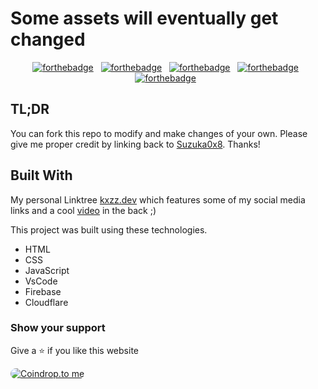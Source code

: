 # Some assets will eventually get changed

<center align="center">

[![forthebadge](https://forthebadge.com/images/badges/built-with-love.svg)](https://forthebadge.com) &nbsp;
[![forthebadge](https://forthebadge.com/images/badges/uses-html.svg)](https://forthebadge.com) &nbsp;
[![forthebadge](https://forthebadge.com/images/badges/uses-css.svg)](https://forthebadge.com) &nbsp;
[![forthebadge](https://forthebadge.com/images/badges/uses-js.svg)](https://forthebadge.com) &nbsp;
[![forthebadge](https://forthebadge.com/images/badges/open-source.svg)](https://forthebadge.com) &nbsp;

</center>

## TL;DR

You can fork this repo to modify and make changes of your own. Please give me proper credit by linking back to [Suzuka0x8](https://github.com/Suzuka0x8/kxzz.dev/). Thanks!

## Built With

My personal Linktree <a href="https://kxzz.dev" target="_blank">kxzz.dev</a> which features some of my social media links and a cool [video](https://www.youtube.com/watch?v=V6HhdD1YhaU) in the back ;)<br/>

This project was built using these technologies.

- HTML
- CSS
- JavaScript
- VsCode
- Firebase
- Cloudflare

### Show your support

Give a ⭐ if you like this website

<a href="https://coindrop.to/kazz" target="_blank"><img src="https://coindrop.to/embed-button.png" style="border-radius: 10px;" alt="Coindrop.to me" style="height: 57px !important;width: 229px !important;" ></a>
